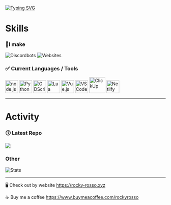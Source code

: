 [![Typing SVG](https://readme-typing-svg.demolab.com?font=Fira+Code&size=50&pause=1000&color=0055F7&center=true&vCenter=true&width=935&height=60&lines=Hi%2C+I'm+RockyRosso+%F0%9F%91%8B;I+enjoy+making+things+%F0%9F%99%82)](https://git.io/typing-svg)

# Skills
### 📝I make

![Discordbots](https://img.shields.io/badge/Discord%20Bots-5865F2?style=for-the-badge&logo=discord&logoColor=white)
![Websites](https://img.shields.io/badge/Websites-4285F4?style=for-the-badge&logo=Google-chrome&logoColor=white)

<div>
  <div>
    <h3>✅ Current Languages / Tools</h3>
    <img title="node.js" src="https://cdn.jsdelivr.net/gh/devicons/devicon/icons/nodejs/nodejs-original.svg" width="40" /> 
    <img title="Python" src="https://cdn.jsdelivr.net/gh/devicons/devicon/icons/python/python-original.svg" width="40" /> 
    <img title="GDScript" src="https://cdn.jsdelivr.net/gh/devicons/devicon/icons/godot/godot-original.svg" width="40" /> 
    <img title="Lua" src="https://cdn.jsdelivr.net/gh/devicons/devicon/icons/lua/lua-original-wordmark.svg" width="40" /> 
    <img title="Vue.js" src="https://cdn.jsdelivr.net/gh/devicons/devicon/icons/vuejs/vuejs-original.svg" width="40" />
    <img src="https://cdn.jsdelivr.net/gh/devicons/devicon/icons/vscode/vscode-original.svg" width="40" title="VSCode" />
    <img src="https://github.com/RockyRosso/RockyRosso/assets/79947006/b2c15e4b-5bc9-4f31-a659-6cc46354fa44" width="50" title="ClickUp" />
    <img src="https://user-images.githubusercontent.com/79947006/209476896-e8a10699-9d2b-48e2-af47-9b3a7a084e7e.png" width="40" title="Netlify" />
  </div>
</div>

---

# Activity

<h3>🕔 Latest Repo</h3>
<a href="https://github.com/RockyRosso/Rocky-Rosso-Website">
  <img src="https://github-readme-stats.vercel.app/api/pin/?username=RockyRosso&repo=Rocky-Rosso-Website&theme=transparent" />
</a>

### Other

![Stats](https://github-readme-stats.vercel.app/api/top-langs/?username=RockyRosso&layout=compact&theme=transparent)

---

🖥️ Check out by website
https://rocky-rosso.xyz

☕ Buy me a coffee
https://www.buymeacoffee.com/rockyrosso
